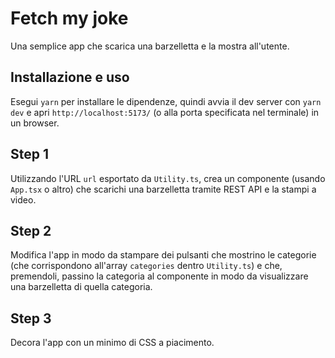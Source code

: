 # Fetch my joke

Una semplice app che scarica una barzelletta e la mostra all'utente.

## Installazione e uso

Esegui `yarn` per installare le dipendenze, quindi avvia il dev server con `yarn dev` e apri `http://localhost:5173/` (o alla porta specificata nel terminale) in un browser.

## Step 1

Utilizzando l'URL `url` esportato da `Utility.ts`, crea un componente (usando `App.tsx` o altro) che scarichi una barzelletta tramite REST API e la stampi a video.

## Step 2

Modifica l'app in modo da stampare dei pulsanti che mostrino le categorie (che corrispondono all'array `categories` dentro `Utility.ts`) e che, premendoli, passino la categoria al componente in modo da visualizzare una barzelletta di quella categoria.

## Step 3

Decora l'app con un minimo di CSS a piacimento.
